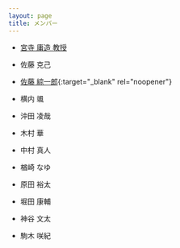 ```yaml
---
layout: page
title: メンバー
---
```


* [宮寺 庸造 教授](miyadera/)

* 佐藤 克己
* [佐藤 綜一郎](//spiny-lift-63e.notion.site/b44cc55896734efcaa0de246cd5bb948){:target="_blank" rel="noopener"}
* 横内 颯

* 沖田 凌哉
* 木村 華
* 中村 真人
* 楢崎 なゆ

* 原田 裕太
* 堀田 康輔
* 神谷 文太
* 駒木 咲紀
